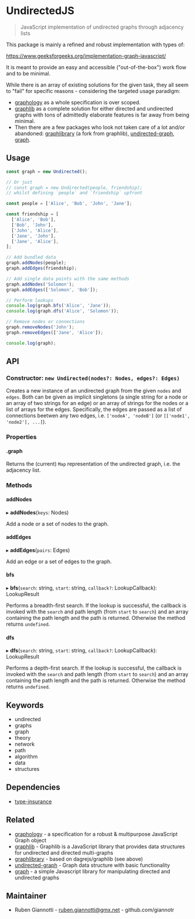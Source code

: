 # UndirectedJS

> JavaScript implementation of undirected graphs through adjacency lists

This package is mainly a refined and robust implementation with types of:

https://www.geeksforgeeks.org/implementation-graph-javascript/

It is meant to provide an easy and accessible ("out-of-the-box") work flow and to be minimal.

While there is an array of existing solutions for the given task, they all seem to "fail" for specific reasons - considering the targeted usage paradigm:

- [graphology](https://www.npmjs.com/package/graphology) as a whole specification is over scoped.
- [graphlib](https://www.npmjs.com/package/graphlib) as a complete solution for either directed and undirected graphs with tons of admittedly elaborate features is far away from being minimal.
- Then there are a few packages who look not taken care of a lot and/or abandoned: [graphlibrary](https://www.npmjs.com/package/graphlibrary) (a fork from graphlib), [undirected-graph](https://www.npmjs.com/package/undirected-graph), [graph](https://www.npmjs.com/package/graph).

## Usage

```js
const graph = new Undirected();

// Or just
// const graph = new Undirected(people, friendship);
// whilst defining `people` and `friendship` upfront

const people = ['Alice', 'Bob', 'John', 'Jane'];

const friendship = [
  ['Alice', 'Bob'],
  ['Bob', 'John'],
  ['John', 'Alice'],
  ['Jane', 'John'],
  ['Jane', 'Alice'],
];

// Add bundled data
graph.addNodes(people);
graph.addEdges(friendship);

// Add single data points with the same methods
graph.addNodes('Solomon');
graph.addEdges(['Solomon', 'Bob']);

// Perform lookups
console.log(graph.bfs('Alice', 'Jane'));
console.log(graph.dfs('Alice', 'Solomon'));

// Remove nodes or connections
graph.removeNodes('John');
graph.removeEdges(['Jane', 'Alice']);

console.log(graph);
```

## API

### Constructor: `new Undirected(nodes?: Nodes, edges?: Edges)`

Creates a new instance of an undirected graph from the given `nodes` and `edges`. Both can be given as implicit singletons (a single string for a node or an array of two strings for an edge) or an array of strings for the nodes or a list of arrays for the edges. Specifically, the edges are passed as a list of connections beetwen any two edges, i.e. `['nodeA', 'nodeB']` (or `[['node1', 'node2'], ...]`).

### Properties

#### .graph

Returns the (current) `Map` representation of the undirected graph, i.e. the adjacency list.

### Methods

#### addNodes

▸ **addNodes**(`keys`: Nodes)

Add a node or a set of nodes to the graph.

#### addEdges

▸ **addEdges**(`pairs`: Edges)

Add an edge or a set of edges to the graph.

#### bfs

▸ **bfs**(`search`: string, `start`: string, `callback?`: LookupCallback): LookupResult

Performs a breadth-first search. If the lookup is successful, the callback is invoked with the `search` and path length (from `start` to `search`) and an array containing the path length and the path is returned. Otherwise the method returns `undefined`.

#### dfs

▸ **dfs**(`search`: string, `start`: string, `callback?`: LookupCallback): LookupResult

Performs a depth-first search. If the lookup is successful, the callback is invoked with the `search` and path length (from `start` to `search`) and an array containing the path length and the path is returned. Otherwise the method returns `undefined`.

## Keywords

- undirected
- graphs
- graph
- theory
- network
- path
- algorithm
- data
- structures

## Dependencies

- [type-insurance](https://www.npmjs.com/package/type-insurance)

## Related

- [graphology](https://www.npmjs.com/package/graphology) - a specification for a robust & multipurpose JavaScript Graph object
- [graphlib](https://www.npmjs.com/package/graphlib) - Graphlib is a JavaScript library that provides data structures for undirected and directed multi-graphs
- [graphlibrary](https://www.npmjs.com/package/graphlibrary) - based on dagrejs/graphlib (see above)
- [undirected-graph](https://www.npmjs.com/package/undirected-graph) - Graph data structure with basic functionality
- [graph](https://www.npmjs.com/package/graph) - a simple Javascript library for manipulating directed and undirected graphs

## Maintainer

- Ruben Giannotti - ruben.giannotti@gmx.net - github.com/giannotr
